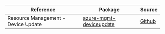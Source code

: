 | Reference | Package | Source |
|---|---|---|
|Resource Management - Device Update|[azure-mgmt-deviceupdate](https://pypi.org/project/azure-mgmt-deviceupdate)|[Github](https://github.com/Azure/azure-sdk-for-python)|
